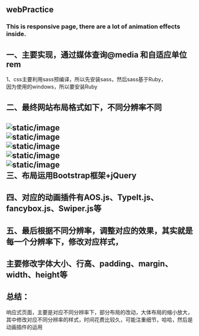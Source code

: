 ## webPractice
### This is responsive page, there are a lot of animation effects inside.<br>
一、主要实现，通过媒体查询@media 和自适应单位rem
---
1、css主要利用sass预编译，所以先安装sass，然后sass基于Ruby，<br>
因为使用的windows，所以要安装Ruby

二、最终网站布局格式如下，不同分辨率不同
---
![static/image](https://github.com/HilaryHA/webPractice/blob/master/static/image/wp_1.png)<br>
![static/image](https://github.com/HilaryHA/webPractice/blob/master/static/image/wp_2.png)<br>
![static/image](https://github.com/HilaryHA/webPractice/blob/master/static/image/wp_3.png)<br>
![static/image](https://github.com/HilaryHA/webPractice/blob/master/static/image/wp_4.png)<br>
![static/image](https://github.com/HilaryHA/webPractice/blob/master/static/image/wp_5.png)<br>
三、布局运用Bootstrap框架+jQuery
---
四、对应的动画插件有AOS.js、TypeIt.js、fancybox.js、Swiper.js等
---
五、最后根据不同分辨率，调整对应的效果，其实就是每一个分辨率下，修改对应样式，<br>
---
主要修改字体大小、行高、padding、margin、width、height等
---
总结：
---
响应式页面，主要是对应不同分辨率下，部分布局的改动，大体布局的缩小放大，<br>
其中修改对应不同分辨率的样式，时间花费比较久，可能注重细节，哈哈，然后是动画插件的运用
